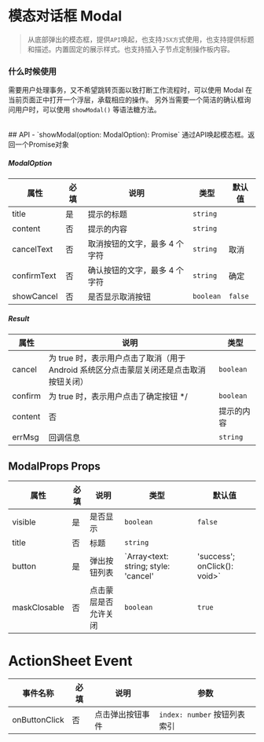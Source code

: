 # 模态对话框  Modal
> 从底部弹出的模态框，提供`API`唤起，也支持`JSX方`式使用，也支持提供标题和描述。内置固定的展示样式。也支持插入子节点定制操作板内容。

### 什么时候使用
需要用户处理事务，又不希望跳转页面以致打断工作流程时，可以使用 Modal 在当前页面正中打开一个浮层，承载相应的操作。
另外当需要一个简洁的确认框询问用户时，可以使用 `showModal()` 等语法糖方法。




<demo>


<br />
## API
 - `showModal(option: ModalOption): Promise` 通过API唤起模态框。返回一个Promise对象

##### ModalOption
| 属性 | 必填 | 说明 | 类型 | 默认值 |
| --- | --- | --- | --- | --- |
| title | 是 | 提示的标题 | `string` |  |
| content | 否 | 提示的内容 | `string` |  |
| cancelText | 否 | 取消按钮的文字，最多 4 个字符 | `string` | 取消 |
| confirmText | 否 | 确认按钮的文字，最多 4 个字符 | `string` | 确定 |
| showCancel | 否 | 是否显示取消按钮 | `boolean` | `false` |

##### Result
| 属性 | 说明 | 类型 |
| --- | --- | --- |
| cancel| 为 true 时，表示用户点击了取消（用于 Android 系统区分点击蒙层关闭还是点击取消按钮关闭） | `boolean` |
| confirm | 为 true 时，表示用户点击了确定按钮 */ | `boolean` |
| content | 否 | 提示的内容 | `string` `React.ReactNode` |  |
| errMsg | 回调信息 | `string` |

## ModalProps Props
| 属性 | 必填 | 说明 | 类型 | 默认值 |
| --- | --- | --- | --- | --- |
| visible | 是 | 是否显示 | `boolean` | `false` |
| title | 否 |  标题 | `string` |  |
| button | 是 | 弹出按钮列表 | `Array<text: string; style: 'cancel' | 'success'; onClick(): void>` | `[]` |
| maskClosable | 否 | 点击蒙层是否允许关闭 | `boolean` | `true` |

# ActionSheet Event
| 事件名称 |  必填 | 说明 | 参数 |
| --- | --- | --- | --- |
| onButtonClick | 否 | 点击弹出按钮事件 | `index: number` 按钮列表索引 |

